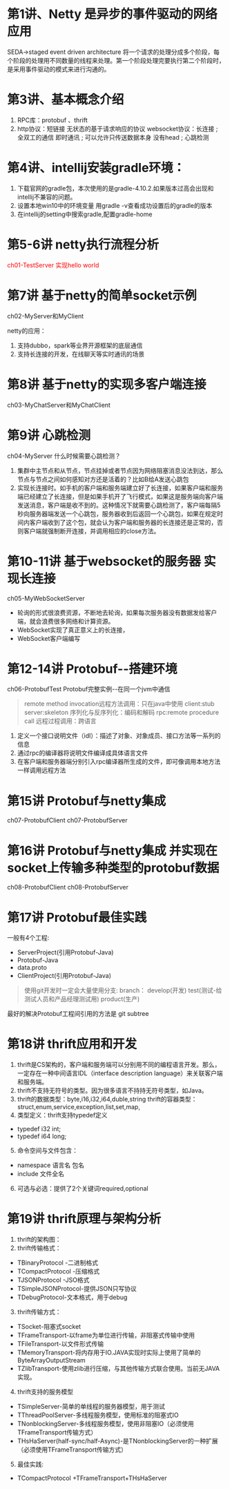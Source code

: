 
# 第1讲、Netty 是异步的事件驱动的网络应用
SEDA->staged event driven architecture
将一个请求的处理分成多个阶段，每个阶段的处理用不同数量的线程来处理。第一个阶段处理完要执行第二个阶段时，是采用事件驱动的模式来进行沟通的。


# 第3讲、基本概念介绍
1. RPC库：protobuf 、thrift
2. http协议：短链接  无状态的基于请求响应的协议
   websocket协议：长连接 ; 全双工的通信 即时通讯 ; 可以允许只传送数据本身 没有head ; 心跳检测


# 第4讲、intellij安装gradle环境：
1. 下载官网的gradle包，本次使用的是gradle-4.10.2.如果版本过高会出现和intellij不兼容的问题。
2. 设置本地win10中的环境变量 用gradle -v查看成功设置后的gradle的版本
3. 在intellij的setting中搜索gradle,配置gradle-home


# 第5-6讲 netty执行流程分析
<font color="red"> ch01-TestServer 实现hello world </font>


# 第7讲 基于netty的简单socket示例
ch02-MyServer和MyClient

netty的应用：
1. 支持dubbo，spark等业界开源框架的底层通信
2. 支持长连接的开发，在线聊天等实时通讯的场景


# 第8讲 基于netty的实现多客户端连接
ch03-MyChatServer和MyChatClient


# 第9讲 心跳检测
ch04-MyServer
什么时候需要心跳检测？
1. 集群中主节点和从节点，节点挂掉或者节点因为网络阻塞消息没法到达，那么节点与节点之间如何感知对方还是活着的？比如B给A发送心跳包
2. 实现长连接时。如手机的客户端和服务端建立好了长连接，如果客户端和服务端已经建立了长连接，但是如果手机开了飞行模式，如果这是服务端向客户端发送消息，客户端是收不到的。这种情况下就需要心跳检测了，客户端每隔5秒向服务器端发送一个心跳包，服务器收到后返回一个心跳包，如果在规定时间内客户端收到了这个包，就会认为客户端和服务器的长连接还是正常的，否则客户端就强制断开连接，并调用相应的close方法。


# 第10-11讲 基于websocket的服务器 实现长连接
ch05-MyWebSocketServer
- 轮询的形式很浪费资源，不断地去轮询，如果每次服务器没有数据发给客户端，就会浪费很多网络和计算资源。
- WebSocket实现了真正意义上的长连接，
- WebSocket客户端编写


# 第12-14讲 Protobuf--搭建环境
ch06-ProtobufTest  Protobuf完整实例--在同一个jvm中通信
> remote method invocation远程方法调用：只在java中使用
client:stub
server:skeleton
序列化与反序列化：编码和解码
rpc:remote procedure call 远程过程调用：跨语言
1. 定义一个接口说明文件（idl）：描述了对象、对象成员、接口方法等一系列的信息
2. 通过rpc的编译器将说明文件编译成具体语言文件
3. 在客户端和服务器端分别引入rpc编译器所生成的文件，即可像调用本地方法一样调用远程方法


# 第15讲 Protobuf与netty集成
ch07-ProtobufClient
ch07-ProtobufServer


# 第16讲 Protobuf与netty集成 并实现在socket上传输多种类型的protobuf数据
ch08-ProtobufClient
ch08-ProtobufServer


# 第17讲 Protobuf最佳实践
一般有4个工程:
- ServerProject(引用Protobuf-Java)
- Protobuf-Java
- data.proto
- ClientProject(引用Protobuf-Java)

> 使用git开发时一定会大量使用分支:
> branch：
   > develop(开发)
   > test(测试-给测试人员和产品经理测试用)
   > product(生产)
 
最好的解决Protobuf工程间引用的方法是 git subtree


# 第18讲 thrift应用和开发
1. thrift是CS架构的，客户端和服务端可以分别用不同的编程语言开发。那么，一定存在一种中间语言IDL（interface description language）来关联客户端和服务端。
2. thrift不支持无符号的类型。因为很多语言不持持无符号类型，如Java。
3. thrift的数据类型：byte,i16,i32,i64,duble,string
thrift的容器类型：struct,enum,service,exception,list,set,map,
4. 类型定义：thrift支持typedef定义
- typedef i32 int;
- typedef i64 long;
5. 命令空间与文件包含：
- namespace 语言名 包名
- include 文件全名
6. 可选与必选：提供了2个关键词required,optional


# 第19讲 thrift原理与架构分析
1. thrift的架构图：
2. thrift传输格式：
- TBinaryProtocol -二进制格式
- TCompactProtocol -压缩格式
- TJSONProtocol -JSO格式
- TSimpleJSONProtocol-提供JSON只写协议
- TDebugProtocol-文本格式，用于debug
3. thrift传输方式：
- TSocket-阻塞式socket
- TFrameTransport-以frame为单位进行传输，非阻塞式传输中使用
- TFileTransport-以文件形式传输
- TMemoryTransport-将内存用于IO.JAVA实现时实际上使用了简单的ByteArrayOutputStream
- TZlibTransport-使用zlib进行压缩，与其他传输方式联合使用。当前无JAVA实现。
4. thrift支持的服务模型
- TSimpleServer-简单的单线程的服务器模型，用于测试
- TThreadPoolServer-多线程服务模型，使用标准的阻塞式IO
- TNonblockingServer-多线程服务模型，使用非阻塞IO（必须使用TFrameTransport传输方式）
- THsHaServer(half-sync/half-Async)-是TNonblockingServer的一种扩展（必须使用TFrameTransport传输方式）
5. 最佳实践:
- TCompactProtocol +TFrameTransport+THsHaServer
